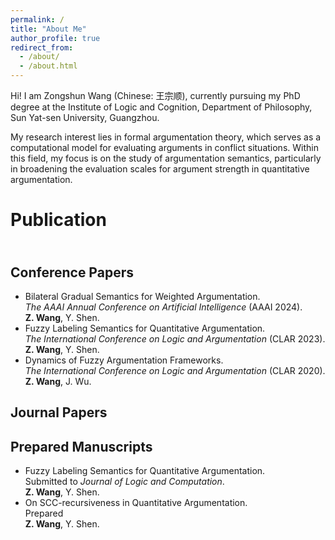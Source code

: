 ```yaml
---
permalink: /
title: "About Me"
author_profile: true
redirect_from: 
  - /about/
  - /about.html
---
```


Hi! I am Zongshun Wang (Chinese: 王宗顺), currently pursuing my PhD degree at the Institute of Logic and Cognition, Department of Philosophy, Sun Yat-sen University, Guangzhou.

My research interest lies in formal argumentation theory, which serves as a computational model for evaluating arguments in conflict situations. Within this field, my focus is on the study of argumentation semantics, particularly in broadening the evaluation scales for argument strength in quantitative argumentation.

Publication
===

<br>Conference Papers
---

- Bilateral Gradual Semantics for Weighted Argumentation. 
  <br>*The AAAI Annual Conference on Artificial Intelligence* (AAAI 2024).
  <br>**Z. Wang**, Y. Shen. 
- Fuzzy Labeling Semantics for Quantitative Argumentation. 
  <br>*The International Conference on Logic and Argumentation* (CLAR 2023).
  <br>**Z. Wang**, Y. Shen. 
- Dynamics of Fuzzy Argumentation Frameworks. 
  <br>*The International Conference on Logic and Argumentation* (CLAR 2020).
  <br>**Z. Wang**, J. Wu.

Journal Papers
---

Prepared Manuscripts
---
- Fuzzy Labeling Semantics for Quantitative Argumentation. 
  <br>Submitted to *Journal of Logic and Computation*.
  <br>**Z. Wang**, Y. Shen. 
- On SCC-recursiveness in Quantitative Argumentation.
  <br>Prepared
  <br>**Z. Wang**, Y. Shen. 
